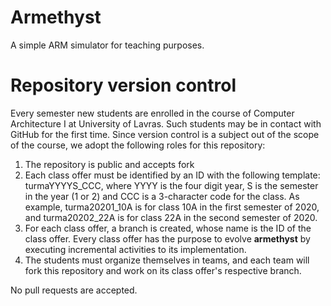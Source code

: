 # Armethyst
A simple ARM simulator for teaching purposes.

# Repository version control
Every semester new students are enrolled in the course of Computer Architecture I at University of Lavras. Such students may be in contact with GitHub for the first time. Since version control is a subject out of the scope of the course, we adopt the following roles for this repository:

1. The repository is public and accepts fork
2. Each class offer must be identified by an ID with the following template: turmaYYYYS_CCC, where YYYY is the four digit year, S is the semester in the year (1 or 2) and CCC is a 3-character code for the class. As example, turma20201_10A is for class 10A in the first semester of 2020, and turma20202_22A is for class 22A in the second semester of 2020.
3. For each class offer, a branch is created, whose name is the ID of the class offer. Every class offer has the purpose to evolve **armethyst** by executing incremental activities to its implementation.
4. The students must organize themselves in teams, and each team will fork this repository and work on its class offer's respective branch.

No pull requests are accepted.
